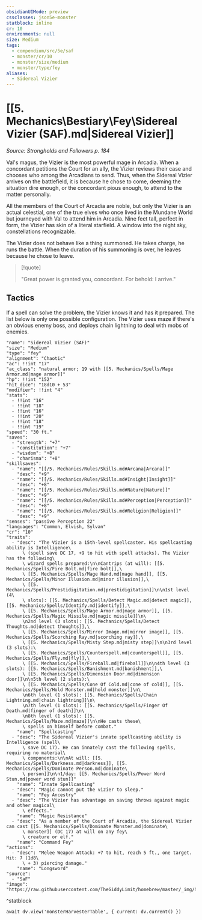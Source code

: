 ```yaml
---
obsidianUIMode: preview
cssclasses: json5e-monster
statblock: inline
cr: 10
environments: null
size: Medium
tags:
  - compendium/src/5e/saf
  - monster/cr/10
  - monster/size/medium
  - monster/type/fey
aliases:
  - Sidereal Vizier
---
```

# [[5. Mechanics\Bestiary\Fey\Sidereal Vizier (SAF).md|Sidereal Vizier]]
*Source: Strongholds and Followers p. 184*

Val's magus, the Vizier is the most powerful mage in Arcadia. When a concordant petitions the Court for an ally, the Vizier reviews their case and chooses who among the Arcadians to send. Thus, when the Sidereal Vizier arrives on the battlefield, it is because he chose to come, deeming the situation dire enough, or the concordant pious enough, to attend to the matter personally.

All the members of the Court of Arcadia are noble, but only the Vizier is an actual celestial, one of the true elves who once lived in the Mundane World but journeyed with Val to attend him in Arcadia. Nine feet tall, perfect in form, the Vizier has skin of a literal starfield. A window into the night sky, constellations recognizable.

The Vizier does not behave like a thing summoned. He takes charge, he runs the battle. When the duration of his summoning is over, he leaves because he chose to leave.

> [!quote]  
> 
> "Great power is granted you, concordant. For behold: I arrive."

## Tactics

If a spell can solve the problem, the Vizier knows it and has it prepared. The list below is only one possible configuration. The Vizier uses maze if there's an obvious enemy boss, and deploys chain lightning to deal with mobs of enemies.

```statblock
"name": "Sidereal Vizier (SAF)"
"size": "Medium"
"type": "fey"
"alignment": "Chaotic"
"ac": !!int "17"
"ac_class": "natural armor; 19 with [[5. Mechanics/Spells/Mage Armor.md|mage armor]]"
"hp": !!int "152"
"hit_dice": "18d10 + 53"
"modifier": !!int "4"
"stats":
  - !!int "16"
  - !!int "18"
  - !!int "16"
  - !!int "20"
  - !!int "18"
  - !!int "19"
"speed": "30 ft."
"saves":
  - "strength": "+7"
  - "constitution": "+7"
  - "wisdom": "+8"
  - "charisma": "+8"
"skillsaves":
  - "name": "[[/5. Mechanics/Rules/Skills.md#Arcana|Arcana]]"
    "desc": "+9"
  - "name": "[[/5. Mechanics/Rules/Skills.md#Insight|Insight]]"
    "desc": "+8"
  - "name": "[[/5. Mechanics/Rules/Skills.md#Nature|Nature]]"
    "desc": "+9"
  - "name": "[[/5. Mechanics/Rules/Skills.md#Perception|Perception]]"
    "desc": "+8"
  - "name": "[[/5. Mechanics/Rules/Skills.md#Religion|Religion]]"
    "desc": "+9"
"senses": "passive Perception 22"
"languages": "Common, Elvish, Sylvan"
"cr": "10"
"traits":
  - "desc": "The Vizier is a 15th-level spellcaster. His spellcasting ability is Intelligence\
      \ (spell save DC 17, +9 to hit with spell attacks). The Vizier has the following\
      \ wizard spells prepared:\n\nCantrips (at will): [[5. Mechanics/Spells/Fire Bolt.md|fire bolt]],\
      \ [[5. Mechanics/Spells/Mage Hand.md|mage hand]], [[5. Mechanics/Spells/Minor Illusion.md|minor illusion]],\
      \ [[5. Mechanics/Spells/Prestidigitation.md|prestidigitation]]\n\n1st level (4\
      \ slots): [[5. Mechanics/Spells/Detect Magic.md|detect magic]], [[5. Mechanics/Spells/Identify.md|identify]],\
      \ [[5. Mechanics/Spells/Mage Armor.md|mage armor]], [[5. Mechanics/Spells/Magic Missile.md|magic missile]]\n\
      \n2nd level (3 slots): [[5. Mechanics/Spells/Detect Thoughts.md|detect thoughts]],\
      \ [[5. Mechanics/Spells/Mirror Image.md|mirror image]], [[5. Mechanics/Spells/Scorching Ray.md|scorching ray]],\
      \ [[5. Mechanics/Spells/Misty Step.md|misty step]]\n\n3rd level (3 slots):\
      \ [[5. Mechanics/Spells/Counterspell.md|counterspell]], [[5. Mechanics/Spells/Fly.md|fly]],\
      \ [[5. Mechanics/Spells/Fireball.md|fireball]]\n\n4th level (3 slots): [[5. Mechanics/Spells/Banishment.md|banishment]],\
      \ [[5. Mechanics/Spells/Dimension Door.md|dimension door]]\n\n5th level (2 slots):\
      \ [[5. Mechanics/Spells/Cone Of Cold.md|cone of cold]], [[5. Mechanics/Spells/Hold Monster.md|hold monster]]\n\
      \n6th level (1 slots): [[5. Mechanics/Spells/Chain Lightning.md|chain lightning]]\n\
      \n7th level (1 slots): [[5. Mechanics/Spells/Finger Of Death.md|finger of death]]\n\
      \n8th level (1 slots): [[5. Mechanics/Spells/Maze.md|maze]]\n\nHe casts these\
      \ spells on himself before combat."
    "name": "Spellcasting"
  - "desc": "The Sidereal Vizier's innate spellcasting ability is Intelligence (spell\
      \ save DC 17). He can innately cast the following spells, requiring no material\
      \ components:\n\nAt will: [[5. Mechanics/Spells/Darkness.md|darkness]], [[5. Mechanics/Spells/Dominate Person.md|dominate\
      \ person]]\n\n1/day: [[5. Mechanics/Spells/Power Word Stun.md|power word stun]]"
    "name": "Innate Spellcasting"
  - "desc": "Magic cannot put the vizier to sleep."
    "name": "Fey Ancestry"
  - "desc": "The Vizier has advantage on saving throws against magic and other magical\
      \ effects."
    "name": "Magic Resistance"
  - "desc": "As a member of the Court of Arcadia, the Sidereal Vizier can cast [[5. Mechanics/Spells/Dominate Monster.md|dominate\
      \ monster]] (DC 17) at will on any fey\
      \ creature or elf."
    "name": "Command Fey"
"actions":
  - "desc": "Melee Weapon Attack: +7 to hit, reach 5 ft., one target. Hit: 7 (1d8\
      \ + 3) piercing damage."
    "name": "Longsword"
"source":
  - "SaF"
"image": "https://raw.githubusercontent.com/TheGiddyLimit/homebrew/master/_img/SaF/tokens/Sidereal%20Vizier.png"
```
^statblock

```dataviewjs
await dv.view('monsterHarvesterTable', { current: dv.current() })
```
